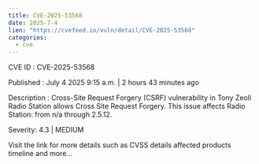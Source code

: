 ```yaml
--- 
title: CVE-2025-53568
date: 2025-7-4
lien: "https://cvefeed.io/vuln/detail/CVE-2025-53568"
categories:
  - cve
---
```


CVE ID : CVE-2025-53568

Published :  July 4
2025
9:15 a.m. | 2 hours
43 minutes ago

Description : Cross-Site Request Forgery (CSRF) vulnerability in Tony Zeoli Radio Station allows Cross Site Request Forgery. This issue affects Radio Station: from n/a through 2.5.12.

Severity: 4.3 | MEDIUM

Visit the link for more details
such as CVSS details
affected products
timeline
and more...

